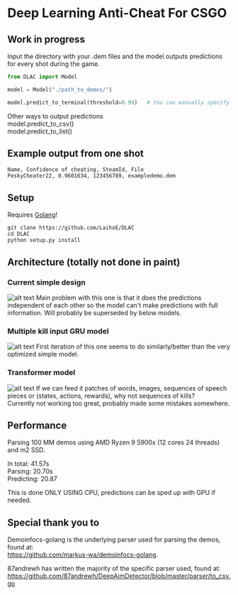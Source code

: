 # Deep Learning Anti-Cheat For CSGO

## Work in progress  

Input the directory with your .dem files and the model outputs predictions for every shot during the game.

```python
from DLAC import Model

model = Model("./path_to_demos/")

model.predict_to_terminal(threshold=0.99)   # You can manually specify threshold, 0.95 by default

```
Other ways to output predictions  
model.predict_to_csv()  
model.predict_to_list()

## Example output from one shot  
```CSV
Name, Confidence of cheating, SteamId, File
PeskyCheater22, 0.9601634, 123456789, exampledemo.dem
```
## Setup
Requires [Golang](https://golang.org/dl/)!
```
git clone https://github.com/LaihoE/DLAC  
cd DLAC
python setup.py install
```
## Architecture (totally not done in paint)
### Current simple design
![alt text](https://github.com/LaihoE/DLAC/blob/main/images/current.png?raw=true)
Main problem with this one is that it does the predictions independent of each other so the model can't make predictions with full information. Will probably be superseded by below models.
### Multiple kill input GRU model
![alt text](https://github.com/LaihoE/DLAC/blob/main/images/Gruception.png?raw=true)
First iteration of this one seems to do similarly/better than the very optimized simple model.
### Transformer model
![alt text](https://github.com/LaihoE/DLAC/blob/main/images/Transformer.png?raw=true)
If we can feed it patches of words, images, sequences of speech pieces or (states, actions, rewards), why not sequences of kills?  
Currently not working too great, probably made some mistakes somewhere.
## Performance
Parsing 100 MM demos using AMD Ryzen 9 5900x (12 cores 24 threads) and m2 SSD. 

In total: 41.57s  
Parsing: 20.70s    
Predicting: 20.87

This is done ONLY USING CPU, predictions can be sped up with GPU if needed.




## Special thank you to
Demoinfocs-golang is the underlying parser used for parsing the demos, found at:  
https://github.com/markus-wa/demoinfocs-golang.  

87andrewh has written the majority of the specific parser used, found at: https://github.com/87andrewh/DeepAimDetector/blob/master/parser/to_csv.go